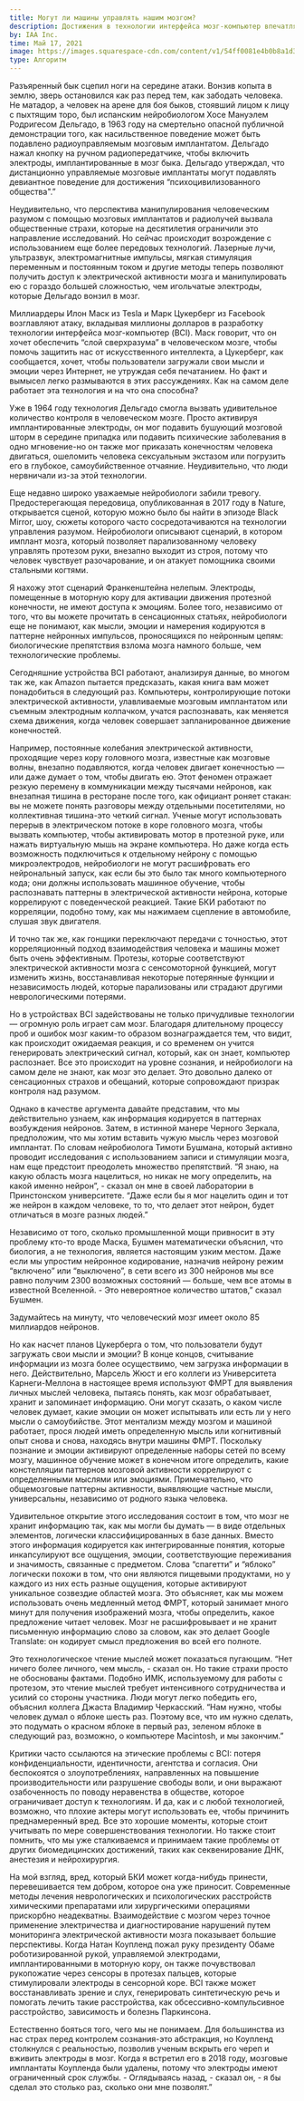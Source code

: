 ```yaml
---
title: Могут ли машины управлять нашим мозгом?
description: Достижения в технологии интерфейса мозг-компьютер впечатляют, но мы не близки ни к чему похожему на управление разумом.
by: IAA Inc.
time: Май 17, 2021
image: https://images.squarespace-cdn.com/content/v1/54ff0081e4b0b8a1d3d3d921/1523455476046-Z6YUINSAGDB29EGQX5TW/ke17ZwdGBToddI8pDm48kBPm-lzelFivqY-POztQtJl7gQa3H78H3Y0txjaiv_0fDoOvxcdMmMKkDsyUqMSsMWxHk725yiiHCCLfrh8O1z5QHyNOqBUUEtDDsRWrJLTmzZHn3PYdZUow1T0ZeZQrhWWI6E1vDSEv1R3llcLROmXieZNGfBkt47dr_o0TWCL6/bartlett_mindofmachine.jpg
type: Алгоритм
---
```


Разъяренный бык сцепил ноги на середине атаки. Вонзив копыта в землю, зверь остановился как раз перед тем, как забодать человека. Не матадор, а человек на арене для боя быков, стоявший лицом к лицу с пыхтящим торо, был испанским нейробиологом Хосе Мануэлем Родригесом Дельгадо, в 1963 году на смертельно опасной публичной демонстрации того, как насильственное поведение может быть подавлено радиоуправляемым мозговым имплантатом. Дельгадо нажал кнопку на ручном радиопередатчике, чтобы включить электроды, имплантированные в мозг быка. Дельгадо утверждал, что дистанционно управляемые мозговые имплантаты могут подавлять девиантное поведение для достижения “психоцивилизованного общества".”

Неудивительно, что перспектива манипулирования человеческим разумом с помощью мозговых имплантатов и радиолучей вызвала общественные страхи, которые на десятилетия ограничили это направление исследований. Но сейчас происходит возрождение с использованием еще более передовых технологий. Лазерные лучи, ультразвук, электромагнитные импульсы, мягкая стимуляция переменным и постоянным током и другие методы теперь позволяют получить доступ к электрической активности мозга и манипулировать ею с гораздо большей сложностью, чем игольчатые электроды, которые Дельгадо вонзил в мозг.

Миллиардеры Илон Маск из Tesla и Марк Цукерберг из Facebook возглавляют атаку, вкладывая миллионы долларов в разработку технологии интерфейса мозг-компьютер (BCI). Маск говорит, что он хочет обеспечить “слой сверхразума” в человеческом мозге, чтобы помочь защитить нас от искусственного интеллекта, а Цукерберг, как сообщается, хочет, чтобы пользователи загружали свои мысли и эмоции через Интернет, не утруждая себя печатанием. Но факт и вымысел легко размываются в этих рассуждениях. Как на самом деле работает эта технология и на что она способна?

Уже в 1964 году технология Дельгадо смогла вызвать удивительное количество контроля в человеческом мозге. Просто активируя имплантированные электроды, он мог подавить бушующий мозговой шторм в середине припадка или подавить психические заболевания в одно мгновение-но он также мог приказать конечностям человека двигаться, ошеломить человека сексуальным экстазом или погрузить его в глубокое, самоубийственное отчаяние. Неудивительно, что люди нервничали из-за этой технологии.

Еще недавно широко уважаемые нейробиологи забили тревогу. Предостерегающая передовица, опубликованная в 2017 году в Nature, открывается сценой, которую можно было бы найти в эпизоде Black Mirror, шоу, сюжеты которого часто сосредотачиваются на технологии управления разумом. Нейробиологи описывают сценарий, в котором имплант мозга, который позволяет парализованному человеку управлять протезом руки, внезапно выходит из строя, потому что человек чувствует разочарование, и он атакует помощника своими стальными когтями.

Я нахожу этот сценарий Франкенштейна нелепым. Электроды, помещенные в моторную кору для активации движения протезной конечности, не имеют доступа к эмоциям. Более того, независимо от того, что вы можете прочитать в сенсационных статьях, нейробиологи еще не понимают, как мысли, эмоции и намерения кодируются в паттерне нейронных импульсов, проносящихся по нейронным цепям: биологические препятствия взлома мозга намного больше, чем технологические проблемы.

Сегодняшние устройства BCI работают, анализируя данные, во многом так же, как Amazon пытается предсказать, какая книга вам может понадобиться в следующий раз. Компьютеры, контролирующие потоки электрической активности, улавливаемые мозговым имплантатом или съемным электродным колпачком, учатся распознавать, как меняется схема движения, когда человек совершает запланированное движение конечностей.

Например, постоянные колебания электрической активности, проходящие через кору головного мозга, известные как мозговые волны, внезапно подавляются, когда человек двигает конечностью — или даже думает о том, чтобы двигать ею. Этот феномен отражает резкую перемену в коммуникации между тысячами нейронов, как внезапная тишина в ресторане после того, как официант роняет стакан: вы не можете понять разговоры между отдельными посетителями, но коллективная тишина-это четкий сигнал. Ученые могут использовать перерыв в электрическом потоке в коре головного мозга, чтобы вызвать компьютер, чтобы активировать мотор в протезной руке, или нажать виртуальную мышь на экране компьютера. Но даже когда есть возможность подключиться к отдельному нейрону с помощью микроэлектродов, нейробиологи не могут расшифровать его нейрональный запуск, как если бы это было так много компьютерного кода; они должны использовать машинное обучение, чтобы распознавать паттерны в электрической активности нейрона, которые коррелируют с поведенческой реакцией. Такие БКИ работают по корреляции, подобно тому, как мы нажимаем сцепление в автомобиле, слушая звук двигателя.

И точно так же, как гонщики переключают передачи с точностью, этот корреляционный подход взаимодействия человека и машины может быть очень эффективным. Протезы, которые соответствуют электрической активности мозга с сенсомоторной функцией, могут изменить жизнь, восстанавливая некоторые потерянные функции и независимость людей, которые парализованы или страдают другими неврологическими потерями.

Но в устройствах BCI задействованы не только причудливые технологии — огромную роль играет сам мозг. Благодаря длительному процессу проб и ошибок мозг каким-то образом вознаграждается тем, что видит, как происходит ожидаемая реакция, и со временем он учится генерировать электрический сигнал, который, как он знает, компьютер распознает. Все это происходит на уровне сознания, и нейробиологи на самом деле не знают, как мозг это делает. Это довольно далеко от сенсационных страхов и обещаний, которые сопровождают призрак контроля над разумом.

Однако в качестве аргумента давайте представим, что мы действительно узнаем, как информация кодируется в паттернах возбуждения нейронов. Затем, в истинной манере Черного Зеркала, предположим, что мы хотим вставить чужую мысль через мозговой имплантат. По словам нейробиолога Тимоти Бушмана, который активно проводит исследования с использованием записи и стимуляции мозга, нам еще предстоит преодолеть множество препятствий. “Я знаю, на какую область мозга нацелиться, но никак не могу определить, на какой именно нейрон”, - сказал он мне в своей лаборатории в Принстонском университете. “Даже если бы я мог нацелить один и тот же нейрон в каждом человеке, то то, что делает этот нейрон, будет отличаться в мозге разных людей.”

Независимо от того, сколько промышленной мощи привносит в эту проблему кто-то вроде Маска, Бушмен математически объяснил, что биология, а не технология, является настоящим узким местом. Даже если мы упростим нейронное кодирование, назначив нейрону режим “включено” или “выключено”, в сети всего из 300 нейронов мы все равно получим 2300 возможных состояний — больше, чем все атомы в известной Вселенной. - Это невероятное количество штатов,” сказал Бушмен.

Задумайтесь на минуту, что человеческий мозг имеет около 85 миллиардов нейронов.

Но как насчет планов Цукерберга о том, что пользователи будут загружать свои мысли и эмоции? В конце концов, считывание информации из мозга более осуществимо, чем загрузка информации в него. Действительно, Марсель Жюст и его коллеги из Университета Карнеги-Меллона в настоящее время используют ФМРТ для выявления личных мыслей человека, пытаясь понять, как мозг обрабатывает, хранит и запоминает информацию. Они могут сказать, о каком числе человек думает, какие эмоции он может испытывать или есть ли у него мысли о самоубийстве. Этот ментализм между мозгом и машиной работает, прося людей иметь определенную мысль или когнитивный опыт снова и снова, находясь внутри машины ФМРТ. Поскольку познание и эмоции активируют определенные наборы сетей по всему мозгу, машинное обучение может в конечном итоге определить, какие констелляции паттернов мозговой активности коррелируют с определенными мыслями или эмоциями. Примечательно, что общемозговые паттерны активности, выявляющие частные мысли, универсальны, независимо от родного языка человека.

Удивительное открытие этого исследования состоит в том, что мозг не хранит информацию так, как мы могли бы думать — в виде отдельных элементов, логически классифицированных в базе данных. Вместо этого информация кодируется как интегрированные понятия, которые инкапсулируют все ощущения, эмоции, соответствующие переживания и значимость, связанные с предметом. Слова “спагетти” и “яблоко” логически похожи в том, что они являются пищевыми продуктами, но у каждого из них есть разные ощущения, которые активируют уникальное созвездие областей мозга. Это объясняет, как мы можем использовать очень медленный метод ФМРТ, который занимает много минут для получения изображений мозга, чтобы определить, какое предложение читает человек. Мозг не расшифровывает и не хранит письменную информацию слово за словом, как это делает Google Translate: он кодирует смысл предложения во всей его полноте.

Это технологическое чтение мыслей может показаться пугающим. “Нет ничего более личного, чем мысль, - сказал он. Но такие страхи просто не обоснованы фактами. Подобно ИМК, используемому для работы с протезом, это чтение мыслей требует интенсивного сотрудничества и усилий со стороны участника. Люди могут легко победить его, объяснил коллега Джаста Владимир Черкасский. “Нам нужно, чтобы человек думал о яблоке шесть раз. Поэтому все, что им нужно сделать, это подумать о красном яблоке в первый раз, зеленом яблоке в следующий раз, возможно, о компьютере Macintosh, и мы закончим.”

Критики часто ссылаются на этические проблемы с BCI: потеря конфиденциальности, идентичности, агентства и согласия. Они беспокоятся о злоупотреблениях, направленных на повышение производительности или разрушение свободы воли, и они выражают озабоченность по поводу неравенства в обществе, которое ограничивает доступ к технологиям. И да, как и с любой технологией, возможно, что плохие актеры могут использовать ее, чтобы причинить преднамеренный вред. Все это хорошие моменты, которые стоит учитывать по мере совершенствования технологии. Но также стоит помнить, что мы уже сталкиваемся и принимаем такие проблемы от других биомедицинских достижений, таких как секвенирование ДНК, анестезия и нейрохирургия.

На мой взгляд, вред, который БКИ может когда-нибудь принести, перевешивается тем добром, которое она уже приносит. Современные методы лечения неврологических и психологических расстройств химическими препаратами или хирургическими операциями прискорбно неадекватны. Взаимодействие с мозгом через точное применение электричества и диагностирование нарушений путем мониторинга электрической активности мозга показывает большие перспективы. Когда Натан Коупленд пожал руку президенту Обаме роботизированной рукой, управляемой электродами, имплантированными в моторную кору, он также почувствовал рукопожатие через сенсоры в протезах пальцев, которые стимулировали электроды в сенсорной коре. BCI также может восстанавливать зрение и слух, генерировать синтетическую речь и помогать лечить такие расстройства, как обсессивно-компульсивное расстройство, зависимость и болезнь Паркинсона.

Естественно бояться того, чего мы не понимаем. Для большинства из нас страх перед контролем сознания-это абстракция, но Коупленд столкнулся с реальностью, позволив ученым вскрыть его череп и вживить электроды в мозг. Когда я встретил его в 2018 году, мозговые имплантаты Коупленда были удалены, потому что электроды имеют ограниченный срок службы.  - Оглядываясь назад, - сказал он, - я бы сделал это столько раз, сколько они мне позволят.”